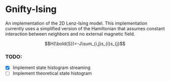 # Gnifty-Ising

An implementation of the 2D Lenz-Ising model. This implementation currently
uses a simplified version of the Hamiltonian that assumes constant interaction 
between neighbors and no external magnetic field.

$$H(\bold{S})=-J\sum_{i,j}s_{i}s_{j}$$

### TODO:
- [x] Implement state histogram streaming
- [ ] Implement theoretical state histogram

